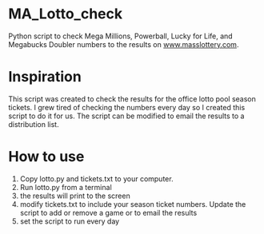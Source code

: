 # MA_Lotto_check
Python script to check Mega Millions, Powerball, Lucky for Life, and Megabucks Doubler numbers to the results on www.masslottery.com. 

# Inspiration
This script was created to check the results for the office lotto pool season tickets. I grew tired of checking the numbers every day so I created this script to do it for us. The script can be modified to email the results to a distribution list.

# How to use
1. Copy lotto.py and tickets.txt to your computer. 
2. Run lotto.py from a terminal
3. the results will print to the screen
4. modify tickets.txt to include your season ticket numbers. Update the script to add or remove a game or to email the results
5. set the script to run every day


